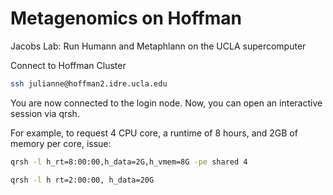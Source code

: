 # Metagenomics on Hoffman
Jacobs Lab: Run Humann and Metaphlann on the UCLA supercomputer

Connect to Hoffman Cluster
```bash
ssh julianne@hoffman2.idre.ucla.edu
```
You are now connected to the login node. Now, you can open an interactive session via qrsh. 

For example, to request 4 CPU core, a runtime of 8 hours, and 2GB of memory per core, issue:

```bash
qrsh -l h_rt=8:00:00,h_data=2G,h_vmem=8G -pe shared 4

qrsh -l h rt=2:00:00, h_data=20G
```
